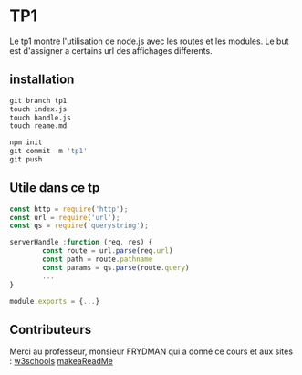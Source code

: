 # TP1

Le tp1 montre l'utilisation de node.js avec les routes et les modules.
Le but est d'assigner a certains url des affichages differents.

## installation
```python
git branch tp1
touch index.js
touch handle.js
touch reame.md

npm init
git commit -m 'tp1'
git push
```
## Utile dans ce tp

```js
const http = require('http');
const url = require('url');
const qs = require('querystring');

serverHandle :function (req, res) {
        const route = url.parse(req.url)
        const path = route.pathname 
        const params = qs.parse(route.query)
        ...
}

module.exports = {...}
```

## Contributeurs
Merci au professeur, monsieur FRYDMAN qui a donné ce cours et aux sites :
[w3schools](https://www.w3schools.com/nodejs/nodejs_modules.asp)
[makeaReadMe](https://www.makeareadme.com/)